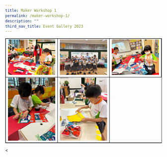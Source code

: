 ```yaml
---
title: Maker Workshop 1
permalink: /maker-workshop-1/
description: ""
third_nav_title: Event Gallery 2023
---
```

<table class="table table-responsive table-bordered" border="" cellpadding="10"><tbody><tr style="height: 20px;"><td style="width: 33.333%; text-align: center; border:1px solid black;">
<img src="/images/maker a1.jpeg" style="width: 100%;">
</td><td style="width: 33.33%; text-align: center; border:1px solid black;">
<img src="/images/maker a5.jpeg" style="width: 100%;">
</td><td style="width: 33.33%; text-align: center; border:1px solid black;">
<img src="/images/maker a3.jpeg" style="width: 100%;">
</td></tr><tr style="height: 20px;"><td style="width: 33.333%; text-align: center; border:1px solid black;">
<img src="/images/maker a4.jpeg" style="width: 100%;">
</td><td style="width: 33.33%; text-align: center; border:1px solid black;">
<img src="/images/maker a2.jpeg" style="width: 100%;">

</td></tr></tbody></table>&lt;